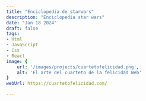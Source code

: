 ```yaml
---
title: "Enciclopedia de starwars"
description: "Enciclopedia star wars"
date: "Jan 18 2024"
draft: false
tags:
- Html
- JavaScript
- Css
- React
image: {
    url: '/images/projects/cuartetofelicidad.png',
    alt: 'El arte del cuarteto de la felicidad Web'
}
webUrl: https://cuartetofelicidad.com/

---
```



